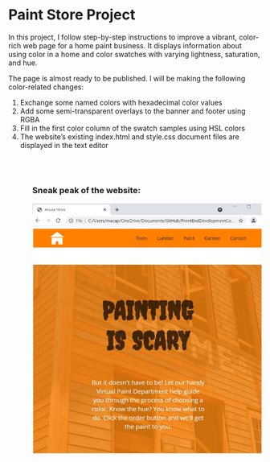 <h1>Paint Store Project</h1>

<p>
  
In this project, I follow step-by-step instructions to improve a vibrant, color-rich web page for a home paint business. It displays information about using color in a home and color swatches with varying lightness, saturation, and hue.

The page is almost ready to be published. I will be making the following color-related changes:

  <ol>
    <li>Exchange some named colors with hexadecimal color values</li>
    <li>Add some semi-transparent overlays to the banner and footer using RGBA</li>
    <li>Fill in the first color column of the swatch samples using HSL colors</li>
    <li>The website’s existing index.html and style.css document files are displayed in the text editor</li>
 <ol>
</p>
<br>
<br>
<h3>Sneak peak of the website: </h3>
  <img src="PaintStoreImage.JPG" alt="" height="500px" width="500px">
